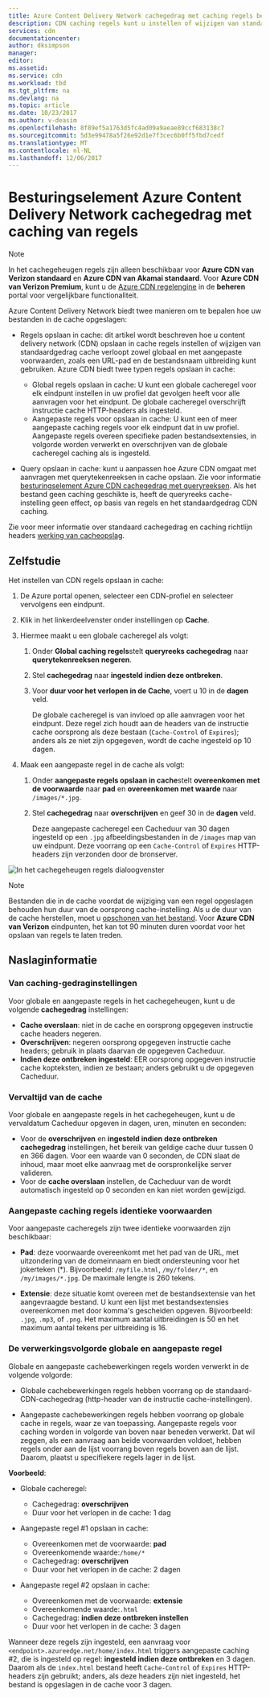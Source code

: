 ```yaml
---
title: Azure Content Delivery Network cachegedrag met caching regels beheren | Microsoft Docs
description: CDN caching regels kunt u instellen of wijzigen van standaardgedrag cache verloopt zowel globaal en met voorwaarden, zoals een URL-pad en de bestandsnaam extensies.
services: cdn
documentationcenter: 
author: dksimpson
manager: 
editor: 
ms.assetid: 
ms.service: cdn
ms.workload: tbd
ms.tgt_pltfrm: na
ms.devlang: na
ms.topic: article
ms.date: 10/23/2017
ms.author: v-deasim
ms.openlocfilehash: 8f89ef5a1763d5fc4ad09a9aeae89ccf683138c7
ms.sourcegitcommit: 5d3e99478a5f26e92d1e7f3cec6b0ff5fbd7cedf
ms.translationtype: MT
ms.contentlocale: nl-NL
ms.lasthandoff: 12/06/2017
---
```

# <a name="control-azure-content-delivery-network-caching-behavior-with-caching-rules"></a>Besturingselement Azure Content Delivery Network cachegedrag met caching van regels

> [!NOTE] 
> In het cachegeheugen regels zijn alleen beschikbaar voor **Azure CDN van Verizon standaard** en **Azure CDN van Akamai standaard**. Voor **Azure CDN van Verizon Premium**, kunt u de [Azure CDN regelengine](cdn-rules-engine.md) in de **beheren** portal voor vergelijkbare functionaliteit.
 
Azure Content Delivery Network biedt twee manieren om te bepalen hoe uw bestanden in de cache opgeslagen: 

- Regels opslaan in cache: dit artikel wordt beschreven hoe u content delivery network (CDN) opslaan in cache regels instellen of wijzigen van standaardgedrag cache verloopt zowel globaal en met aangepaste voorwaarden, zoals een URL-pad en de bestandsnaam uitbreiding kunt gebruiken. Azure CDN biedt twee typen regels opslaan in cache:
   - Global regels opslaan in cache: U kunt een globale cacheregel voor elk eindpunt instellen in uw profiel dat gevolgen heeft voor alle aanvragen voor het eindpunt. De globale cacheregel overschrijft instructie cache HTTP-headers als ingesteld.
   - Aangepaste regels voor opslaan in cache: U kunt een of meer aangepaste caching regels voor elk eindpunt dat in uw profiel. Aangepaste regels overeen specifieke paden bestandsextensies, in volgorde worden verwerkt en overschrijven van de globale cacheregel caching als is ingesteld. 

- Query opslaan in cache: kunt u aanpassen hoe Azure CDN omgaat met aanvragen met querytekenreeksen in cache opslaan. Zie voor informatie [besturingselement Azure CDN cachegedrag met queryreeksen](cdn-query-string.md). Als het bestand geen caching geschikte is, heeft de queryreeks cache-instelling geen effect, op basis van regels en het standaardgedrag CDN caching.

Zie voor meer informatie over standaard cachegedrag en caching richtlijn headers [werking van cacheopslag](cdn-how-caching-works.md).

## <a name="tutorial"></a>Zelfstudie

Het instellen van CDN regels opslaan in cache:

1. De Azure portal openen, selecteer een CDN-profiel en selecteer vervolgens een eindpunt.
2. Klik in het linkerdeelvenster onder instellingen op **Cache**.
3. Hiermee maakt u een globale cacheregel als volgt:
   1. Onder **Global caching regels**stelt **queryreeks cachegedrag** naar **querytekenreeksen negeren**.
   2. Stel **cachegedrag** naar **ingesteld indien deze ontbreken**.
   3. Voor **duur voor het verlopen in de Cache**, voert u 10 in de **dagen** veld.

       De globale cacheregel is van invloed op alle aanvragen voor het eindpunt. Deze regel zich houdt aan de headers van de instructie cache oorsprong als deze bestaan (`Cache-Control` of `Expires`); anders als ze niet zijn opgegeven, wordt de cache ingesteld op 10 dagen. 

4. Maak een aangepaste regel in de cache als volgt:
    1. Onder **aangepaste regels opslaan in cache**stelt **overeenkomen met de voorwaarde** naar **pad** en **overeenkomen met waarde** naar `/images/*.jpg`.
    2. Stel **cachegedrag** naar **overschrijven** en geef 30 in de **dagen** veld.
       
       Deze aangepaste cacheregel een Cacheduur van 30 dagen ingesteld op een `.jpg` afbeeldingsbestanden in de `/images` map van uw eindpunt. Deze voorrang op een `Cache-Control` of `Expires` HTTP-headers zijn verzonden door de bronserver.

  ![In het cachegeheugen regels dialoogvenster](./media/cdn-caching-rules/cdn-caching-rules-dialog.png)

> [!NOTE] 
> Bestanden die in de cache voordat de wijziging van een regel opgeslagen behouden hun duur van de oorsprong cache-instelling. Als u de duur van de cache herstellen, moet u [opschonen van het bestand](cdn-purge-endpoint.md). Voor **Azure CDN van Verizon** eindpunten, het kan tot 90 minuten duren voordat voor het opslaan van regels te laten treden.

## <a name="reference"></a>Naslaginformatie

### <a name="caching-behavior-settings"></a>Van caching-gedraginstellingen
Voor globale en aangepaste regels in het cachegeheugen, kunt u de volgende **cachegedrag** instellingen:

- **Cache overslaan**: niet in de cache en oorsprong opgegeven instructie cache headers negeren.
- **Overschrijven**: negeren oorsprong opgegeven instructie cache headers; gebruik in plaats daarvan de opgegeven Cacheduur.
- **Indien deze ontbreken ingesteld**: EER oorsprong opgegeven instructie cache kopteksten, indien ze bestaan; anders gebruikt u de opgegeven Cacheduur.

### <a name="cache-expiration-duration"></a>Vervaltijd van de cache
Voor globale en aangepaste regels in het cachegeheugen, kunt u de vervaldatum Cacheduur opgeven in dagen, uren, minuten en seconden:

- Voor de **overschrijven** en **ingesteld indien deze ontbreken** **cachegedrag** instellingen, het bereik van geldige cache duur tussen 0 en 366 dagen. Voor een waarde van 0 seconden, de CDN slaat de inhoud, maar moet elke aanvraag met de oorspronkelijke server valideren.
- Voor de **cache overslaan** instellen, de Cacheduur van de wordt automatisch ingesteld op 0 seconden en kan niet worden gewijzigd.

### <a name="custom-caching-rules-match-conditions"></a>Aangepaste caching regels identieke voorwaarden

Voor aangepaste cacheregels zijn twee identieke voorwaarden zijn beschikbaar:
 
- **Pad**: deze voorwaarde overeenkomt met het pad van de URL, met uitzondering van de domeinnaam en biedt ondersteuning voor het jokerteken (\*). Bijvoorbeeld: `/myfile.html`, `/my/folder/*`, en `/my/images/*.jpg`. De maximale lengte is 260 tekens.

- **Extensie**: deze situatie komt overeen met de bestandsextensie van het aangevraagde bestand. U kunt een lijst met bestandsextensies overeenkomen met door komma's gescheiden opgeven. Bijvoorbeeld: `.jpg`, `.mp3`, of `.png`. Het maximum aantal uitbreidingen is 50 en het maximum aantal tekens per uitbreiding is 16. 

### <a name="global-and-custom-rule-processing-order"></a>De verwerkingsvolgorde globale en aangepaste regel
Globale en aangepaste cachebewerkingen regels worden verwerkt in de volgende volgorde:

- Globale cachebewerkingen regels hebben voorrang op de standaard-CDN-cachegedrag (http-header van de instructie cache-instellingen). 

- Aangepaste cachebewerkingen regels hebben voorrang op globale cache in regels, waar ze van toepassing. Aangepaste regels voor caching worden in volgorde van boven naar beneden verwerkt. Dat wil zeggen, als een aanvraag aan beide voorwaarden voldoet, hebben regels onder aan de lijst voorrang boven regels boven aan de lijst. Daarom, plaatst u specifiekere regels lager in de lijst.

**Voorbeeld**:
- Globale cacheregel: 
   - Cachegedrag: **overschrijven**
   - Duur voor het verlopen in de cache: 1 dag

- Aangepaste regel #1 opslaan in cache:
   - Overeenkomen met de voorwaarde: **pad**
   - Overeenkomende waarde:`/home/*`
   - Cachegedrag: **overschrijven**
   - Duur voor het verlopen in de cache: 2 dagen

- Aangepaste regel #2 opslaan in cache:
   - Overeenkomen met de voorwaarde: **extensie**
   - Overeenkomende waarde:`.html`
   - Cachegedrag: **indien deze ontbreken instellen**
   - Duur voor het verlopen in de cache: 3 dagen

Wanneer deze regels zijn ingesteld, een aanvraag voor `<endpoint>.azureedge.net/home/index.html` triggers aangepaste caching #2, die is ingesteld op regel: **ingesteld indien deze ontbreken** en 3 dagen. Daarom als de `index.html` bestand heeft `Cache-Control` of `Expires` HTTP-headers zijn gebruikt; anders, als deze headers zijn niet ingesteld, het bestand is opgeslagen in de cache voor 3 dagen.

